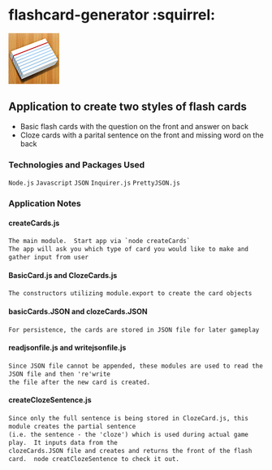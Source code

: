 # flashcard-generator :squirrel:
![Flash Card Generator](flashcards.png)
## Application to create two styles of flash cards
* Basic flash cards with the question on the front and answer on back
* Cloze cards with a parital sentence on the front and missing word on the back
### Technologies and Packages Used
`Node.js`  `Javascript`  `JSON`  `Inquirer.js`  `PrettyJSON.js`
### Application Notes
#### createCards.js 
    The main module.  Start app via `node createCards`
    The app will ask you which type of card you would like to make and gather input from user
#### BasicCard.js and ClozeCards.js
    The constructors utilizing module.export to create the card objects
#### basicCards.JSON and clozeCards.JSON
    For persistence, the cards are stored in JSON file for later gameplay
#### readjsonfile.js and writejsonfile.js
    Since JSON file cannot be appended, these modules are used to read the JSON file and then 're'write
    the file after the new card is created.
#### createClozeSentence.js
    Since only the full sentence is being stored in ClozeCard.js, this module creates the partial sentence
    (i.e. the sentence - the 'cloze') which is used during actual game play.  It inputs data from the
    clozeCards.JSON file and creates and returns the front of the flash card.  node creatClozeSentence to check it out.
    


